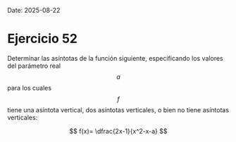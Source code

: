 Date: 2025-08-22

# Ejercicio 52

 
Determinar las asíntotas de la función siguiente, especificando los valores del parámetro real  $$ a$$   para los cuales  $$ f$$   tiene una asíntota vertical, dos asíntotas verticales, o bien no tiene asíntotas verticales:

$$
 f(x)= \dfrac{2x-1}{x^2-x-a}
$$
